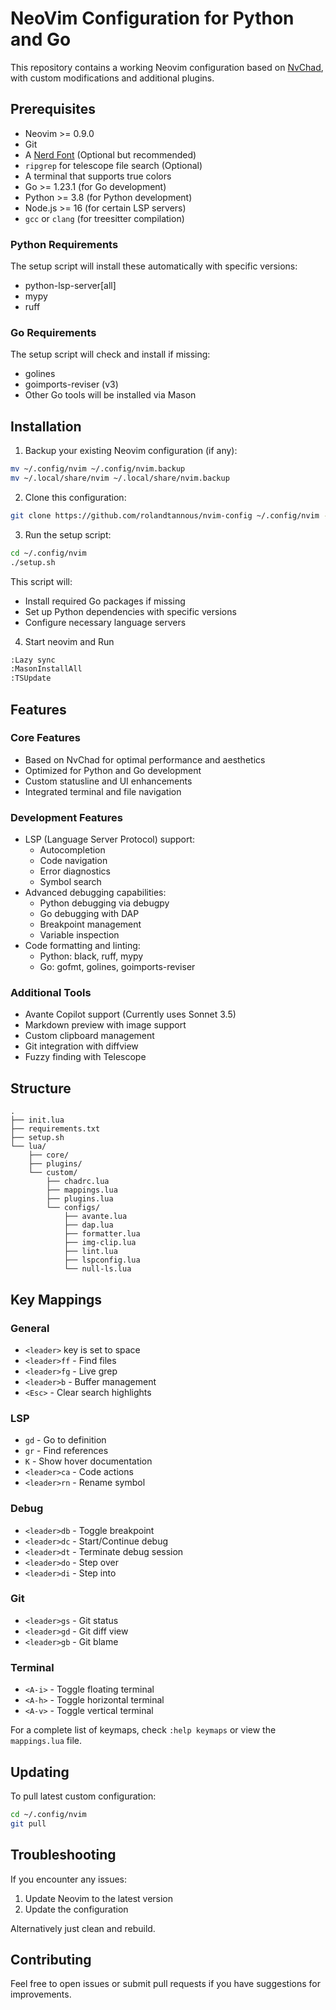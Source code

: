 # NeoVim Configuration for Python and Go

This repository contains a working Neovim configuration based on [NvChad](https://nvchad.com/), with custom modifications and additional plugins.

## Prerequisites

- Neovim >= 0.9.0
- Git
- A [Nerd Font](https://www.nerdfonts.com/) (Optional but recommended)
- `ripgrep` for telescope file search (Optional)
- A terminal that supports true colors
- Go >= 1.23.1 (for Go development)
- Python >= 3.8 (for Python development)
- Node.js >= 16 (for certain LSP servers)
- `gcc` or `clang` (for treesitter compilation)

### Python Requirements
The setup script will install these automatically with specific versions:
- python-lsp-server[all]
- mypy
- ruff

### Go Requirements
The setup script will check and install if missing:
- golines
- goimports-reviser (v3)
- Other Go tools will be installed via Mason

## Installation

1. Backup your existing Neovim configuration (if any):
```bash
mv ~/.config/nvim ~/.config/nvim.backup
mv ~/.local/share/nvim ~/.local/share/nvim.backup
```

2. Clone this configuration:
```bash
git clone https://github.com/rolandtannous/nvim-config ~/.config/nvim --depth 1
```

3. Run the setup script:
```bash
cd ~/.config/nvim
./setup.sh
```

This script will:
- Install required Go packages if missing
- Set up Python dependencies with specific versions
- Configure necessary language servers


4. Start neovim and Run
```bash
:Lazy sync
:MasonInstallAll
:TSUpdate
```


## Features

### Core Features
- Based on NvChad for optimal performance and aesthetics
- Optimized for Python and Go development
- Custom statusline and UI enhancements
- Integrated terminal and file navigation

### Development Features
- LSP (Language Server Protocol) support:
  - Autocompletion
  - Code navigation
  - Error diagnostics
  - Symbol search
- Advanced debugging capabilities:
  - Python debugging via debugpy
  - Go debugging with DAP
  - Breakpoint management
  - Variable inspection
- Code formatting and linting:
  - Python: black, ruff, mypy
  - Go: gofmt, golines, goimports-reviser

### Additional Tools
- Avante Copilot support (Currently uses Sonnet 3.5)
- Markdown preview with image support
- Custom clipboard management
- Git integration with diffview
- Fuzzy finding with Telescope

## Structure

```
.
├── init.lua
├── requirements.txt
├── setup.sh
└── lua/
    ├── core/
    ├── plugins/
    └── custom/
        ├── chadrc.lua
        ├── mappings.lua
        ├── plugins.lua
        └── configs/
            ├── avante.lua
            ├── dap.lua
            ├── formatter.lua
            ├── img-clip.lua
            ├── lint.lua
            ├── lspconfig.lua
            └── null-ls.lua
```

## Key Mappings

### General
- `<leader>` key is set to space
- `<leader>ff` - Find files
- `<leader>fg` - Live grep
- `<leader>b` - Buffer management
- `<Esc>` - Clear search highlights

### LSP
- `gd` - Go to definition
- `gr` - Find references
- `K` - Show hover documentation
- `<leader>ca` - Code actions
- `<leader>rn` - Rename symbol

### Debug
- `<leader>db` - Toggle breakpoint
- `<leader>dc` - Start/Continue debug
- `<leader>dt` - Terminate debug session
- `<leader>do` - Step over
- `<leader>di` - Step into

### Git
- `<leader>gs` - Git status
- `<leader>gd` - Git diff view
- `<leader>gb` - Git blame

### Terminal
- `<A-i>` - Toggle floating terminal
- `<A-h>` - Toggle horizontal terminal
- `<A-v>` - Toggle vertical terminal

For a complete list of keymaps, check `:help keymaps` or view the `mappings.lua` file.

## Updating

To pull latest custom configuration:
```bash
cd ~/.config/nvim
git pull
```



## Troubleshooting

If you encounter any issues:
1. Update Neovim to the latest version
2. Update the configuration

Alternatively just clean and rebuild.

## Contributing

Feel free to open issues or submit pull requests if you have suggestions for improvements.
